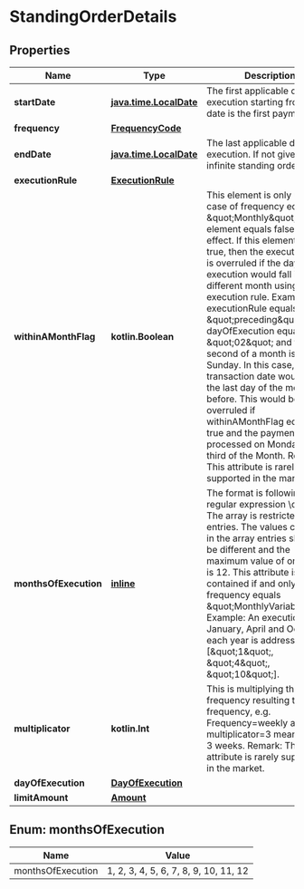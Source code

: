 
# StandingOrderDetails

## Properties
Name | Type | Description | Notes
------------ | ------------- | ------------- | -------------
**startDate** | [**java.time.LocalDate**](java.time.LocalDate.md) | The first applicable day of execution starting from this date is the first payment.  | 
**frequency** | [**FrequencyCode**](FrequencyCode.md) |  | 
**endDate** | [**java.time.LocalDate**](java.time.LocalDate.md) | The last applicable day of execution. If not given, it is an infinite standing order.  |  [optional]
**executionRule** | [**ExecutionRule**](ExecutionRule.md) |  |  [optional]
**withinAMonthFlag** | **kotlin.Boolean** | This element is only used in case of frequency equals \&quot;Monthly\&quot;.  If this element equals false it has no effect. If this element equals true, then the execution rule is overruled if the day of execution would fall into a different month using the execution rule.  Example: executionRule equals \&quot;preceding\&quot;, dayOfExecution equals \&quot;02\&quot; and the second of a month is a Sunday.  In this case, the transaction date would be on the last day of the month before.  This would be overruled if withinAMonthFlag equals true and the payment is processed on Monday the third of the Month. Remark: This attribute is rarely supported in the market.  |  [optional]
**monthsOfExecution** | [**inline**](#kotlin.collections.List&lt;MonthsOfExecution&gt;) | The format is following the regular expression \\d{1,2}.  The array is restricted to 11 entries.  The values contained in the array entries shall all be different and the maximum value of one entry is 12. This attribute is contained if and only if the frequency equals \&quot;MonthlyVariable\&quot;. Example: An execution on January, April and October each year is addressed by [\&quot;1\&quot;, \&quot;4\&quot;, \&quot;10\&quot;].  |  [optional]
**multiplicator** | **kotlin.Int** | This is multiplying the given frequency resulting the exact frequency, e.g. Frequency&#x3D;weekly and multiplicator&#x3D;3 means every 3 weeks. Remark: This attribute is rarely supported in the market.  |  [optional]
**dayOfExecution** | [**DayOfExecution**](DayOfExecution.md) |  |  [optional]
**limitAmount** | [**Amount**](Amount.md) |  |  [optional]


<a id="kotlin.collections.List<MonthsOfExecution>"></a>
## Enum: monthsOfExecution
Name | Value
---- | -----
monthsOfExecution | 1, 2, 3, 4, 5, 6, 7, 8, 9, 10, 11, 12



